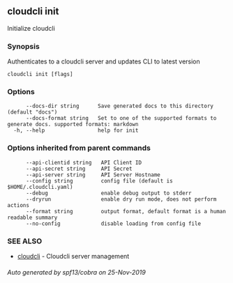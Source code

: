 ## cloudcli init

Initialize cloudcli

### Synopsis

Authenticates to a cloudcli server and updates CLI to latest version

```
cloudcli init [flags]
```

### Options

```
      --docs-dir string      Save generated docs to this directory (default "docs")
      --docs-format string   Set to one of the supported formats to generate docs. supported formats: markdown
  -h, --help                 help for init
```

### Options inherited from parent commands

```
      --api-clientid string   API Client ID
      --api-secret string     API Secret
      --api-server string     API Server Hostname
      --config string         config file (default is $HOME/.cloudcli.yaml)
      --debug                 enable debug output to stderr
      --dryrun                enable dry run mode, does not perform actions
      --format string         output format, default format is a human readable summary
      --no-config             disable loading from config file
```

### SEE ALSO

* [cloudcli](cloudcli.md)	 - Cloudcli server management

###### Auto generated by spf13/cobra on 25-Nov-2019
